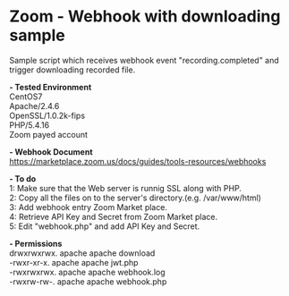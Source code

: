 # Zoom - Webhook with downloading sample

Sample script which receives webhook event "recording.completed" and trigger downloading recorded file.

<b>- Tested Environment</b><br>
CentOS7<br>
Apache/2.4.6<br>
OpenSSL/1.0.2k-fips<br>
PHP/5.4.16<br>
Zoom payed account<br>

<b>- Webhook Document</b><br>
https://marketplace.zoom.us/docs/guides/tools-resources/webhooks

<b>- To do</b><br>
1: Make sure that the Web server is runnig SSL along with PHP.<br>
2: Copy all the files on to the server's directory.(e.g. /var/www/html)<br>
3: Add webhook entry Zoom Market place.<br>
4: Retrieve API Key and Secret from Zoom Market place.<br>
5: Edit "webhook.php" and add API Key and Secret.<br>

<b>- Permissions</b><br>
drwxrwxrwx. apache apache download<br>
-rwxr-xr-x. apache apache jwt.php<br>
-rwxrwxrwx. apache apache webhook.log<br>
-rwxrw-rw-. apache apache webhook.php<br>
